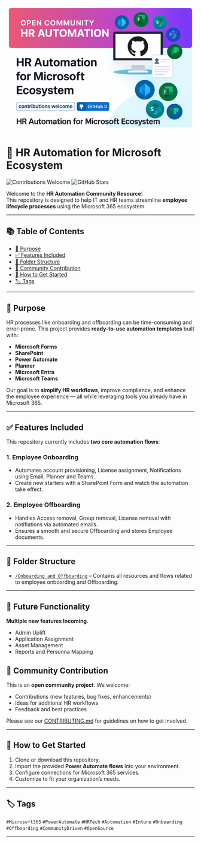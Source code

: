 ![HR Automation Banner](HRAutomation.png)

# 🚀 HR Automation for Microsoft Ecosystem

![Contributions Welcome](https://img.shields.io/badge/contributions-welcome-brightgreen.svg)
![GitHub Stars](https://img.shields.io/github/stars/your-org/hr-automation?style=social)

Welcome to the **HR Automation Community Resource**!  
This repository is designed to help IT and HR teams streamline **employee lifecycle processes** using the Microsoft 365 ecosystem.

---

## 📚 Table of Contents
- [🎯 Purpose](#-purpose)
- [✅ Features Included](#-features-included)
- [📁 Folder Structure](#-folder-structure)
- [🤝 Community Contribution](#-community-contribution)
- [📌 How to Get Started](#-how-to-get-started)
- [🏷️ Tags](#-tags)

---

## 🎯 **Purpose**

HR processes like onboarding and offboarding can be time-consuming and error-prone. This project provides **ready-to-use automation templates** built with:

- **Microsoft Forms**  
- **SharePoint**  
- **Power Automate**  
- **Planner**  
- **Microsoft Entra**  
- **Microsoft Teams**  

Our goal is to **simplify HR workflows**, improve compliance, and enhance the employee experience — all while leveraging tools you already have in Microsoft 365.

---

## ✅ **Features Included**

This repository currently includes **two core automation flows**:

### 1. Employee Onboarding
- Automates account provisioning, License assignment, Notifications using Email, Planner and Teams.
- Create new starters with a SharePoint Form and watch the automation take effect.

### 2. Employee Offboarding
- Handles Access removal, Group removal, License removal with notifiations via automated emails.
- Ensures a smooth and secure Offboarding and stores Employee documents.

---

## 📁 Folder Structure

- [`/Onboarding and Offboarding`](./OnboardingOffboarding) – Contains all resources and flows related to employee onboarding and Offboarding.

---
## 🤝 Future Functionality

**Multiple new features Incoming**.
- Admin Uplift 
- Application Assignment
- Asset Management
- Reports and Personna Mapping

## 🤝 Community Contribution

This is an **open community project**. We welcome:
- Contributions (new features, bug fixes, enhancements)
- Ideas for additional HR workflows
- Feedback and best practices

Please see our [CONTRIBUTING.md](./CONTRIBUTING.md) for guidelines on how to get involved.

---

## 📌 **How to Get Started**

1. Clone or download this repository.
2. Import the provided **Power Automate flows** into your environment.
3. Configure connections for Microsoft 365 services.
4. Customize to fit your organization’s needs.

---

## 🏷️ Tags

`#Microsoft365` `#PowerAutomate` `#HRTech` `#Automation` `#Intune` `#Onboarding` `#Offboarding` `#CommunityDriven` `#OpenSource`

---
